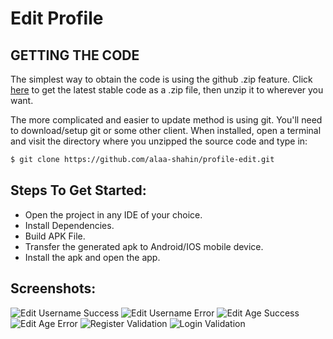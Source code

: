 # Edit Profile

## GETTING THE CODE
The simplest way to obtain the code is using the github .zip feature. Click [here](https://github.com/alaa-shahin/profile-edit.git) to get the latest stable code as a .zip file, then unzip it to wherever you want.

The more complicated and easier to update method is using git. You'll need to download/setup git or some other client. When installed, open a terminal and visit the directory where you unzipped the source code and type in:
```sh
$ git clone https://github.com/alaa-shahin/profile-edit.git
```
## Steps To Get Started:

 - Open the project in any IDE of your choice.
 - Install Dependencies.
 - Build APK File.
 - Transfer the generated apk to Android/IOS mobile device.
 - Install the apk and open the app.

## Screenshots:

![Edit Username Success](https://github.com/alaa-shahin/profile-edit/blob/master/edit%20profile/username%20success.png "Edit Username Success")
![Edit Username Error](https://github.com/alaa-shahin/profile-edit/blob/master/edit%20profile/username%20validation.png "Edit Username Error")
![Edit Age Success](https://github.com/alaa-shahin/profile-edit/blob/master/edit%20profile/age%20success.png "Edit Age Success")
![Edit Age Error](https://github.com/alaa-shahin/profile-edit/blob/master/edit%20profile/age%20validation%20error.png "Edit Age Error")
![Register Validation](https://github.com/alaa-shahin/profile-edit/blob/master/edit%20profile/register%20validation.png "Register Validation")
![Login Validation](https://github.com/alaa-shahin/profile-edit/blob/master/edit%20profile/login%20validation.png "Login Validation")
